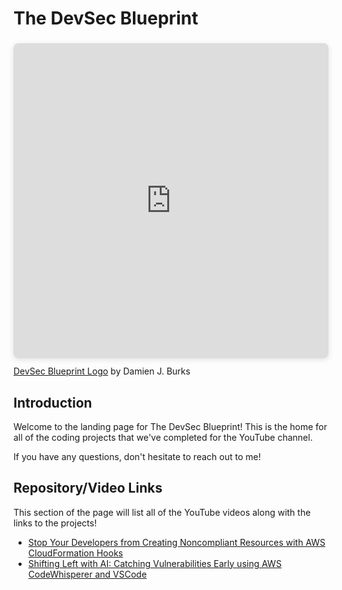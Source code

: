 # The DevSec Blueprint

<p align="center">
    <div style="position: relative; width: 100%; height: 0; padding-top: 100.0000%;
 padding-bottom: 0; box-shadow: 0 2px 8px 0 rgba(63,69,81,0.16); margin-top: 1.6em; margin-bottom: 0.9em; overflow: hidden;
 border-radius: 8px; will-change: transform;">
  <iframe loading="lazy" style="position: absolute; width: 100%; height: 100%; top: 0; left: 0; border: none; padding: 0;margin: 0;"
    src="https:&#x2F;&#x2F;www.canva.com&#x2F;design&#x2F;DAF4GqmSt-w&#x2F;watch?embed" allowfullscreen="allowfullscreen" allow="fullscreen">
  </iframe>
</div>
<a href="https:&#x2F;&#x2F;www.canva.com&#x2F;design&#x2F;DAF4GqmSt-w&#x2F;watch?utm_content=DAF4GqmSt-w&amp;utm_campaign=designshare&amp;utm_medium=embeds&amp;utm_source=link" target="_blank" rel="noopener">DevSec Blueprint Logo</a> by Damien J. Burks
</p>


## Introduction

Welcome to the landing page for The DevSec Blueprint! This is the home for all of the coding projects that we've completed for the YouTube channel.

If you have any questions, don't hesitate to reach out to me!

## Repository/Video Links

This section of the page will list all of the YouTube videos along with the links to the projects!

- [Stop Your Developers from Creating Noncompliant Resources with AWS CloudFormation Hooks](https://github.com/The-DevSec-Blueprint/cloudformation_hooks)
- [Shifting Left with AI: Catching Vulnerabilities Early using AWS CodeWhisperer and VSCode](https://github.com/The-DevSec-Blueprint/aws-codewhisperer-iac-scanning)
